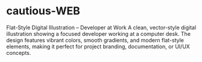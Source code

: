 # cautious-WEB
Flat-Style Digital Illustration – Developer at Work A clean, vector-style digital illustration showing a focused developer working at a computer desk. The design features vibrant colors, smooth gradients, and modern flat-style elements, making it perfect for project branding, documentation, or UI/UX concepts. 
